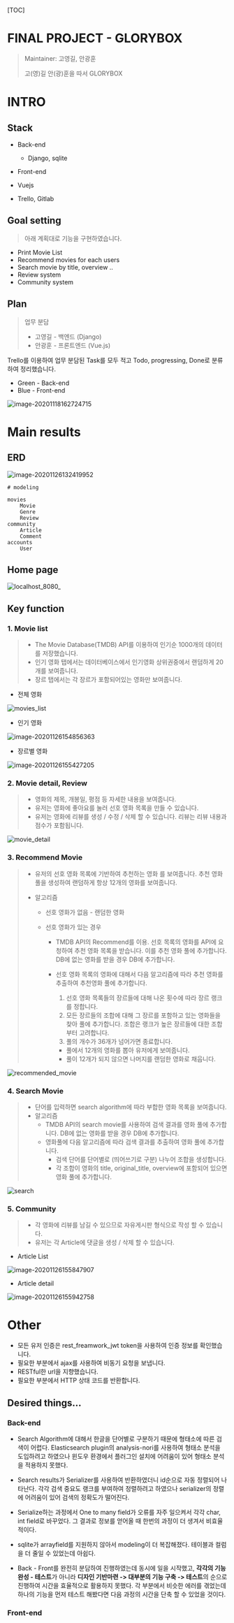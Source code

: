 [TOC]

# FINAL PROJECT - GLORYBOX

> Maintainer: 고영길, 안광훈
>
> 고(영)길 안(광)훈을 따서 GLORYBOX



# INTRO

## Stack

- Back-end

  - Django, sqlite

- Front-end
  
- Vuejs
  
- Trello, Gitlab

  

## Goal setting

> 아래 계획대로 기능을 구현하였습니다.

- Print Movie List
- Recommend movies for each users
- Search movie by title, overview ..
- Review system
- Community system





## Plan

> 업무 분담
>
> - 고영길 - 백엔드 (Django)
> - 안광훈 - 프론트엔드 (Vue.js)



Trello를 이용하여 업무 분담된 Task를 모두 적고 Todo, progressing, Done로 분류하여 정리했습니다. 

- Green - Back-end
- Blue - Front-end

![image-20201118162724715](README.assets/image-20201118162724715.png)





# Main results



## ERD

![image-20201126132419952](README.assets/erd.png)



```
# modeling

movies
	Movie
	Genre
	Review
community
	Article
	Comment
accounts
	User
```



## Home page

![localhost_8080_](README.assets/home.png)





## Key function

### 1. Movie list

> - The Movie Database(TMDB) API를 이용하여 인기순 1000개의 데이터를 저장했습니다.
>- 인기 영화 탭에서는 데이터베이스에서 인기영화 상위권중에서 랜덤하게 20개를 보여줍니다.
> - 장르 탭에서는 각 장르가 포함되어있는 영화만 보여줍니다.

- 전체 영화

![movies_list](README.assets/movies_list.png)



- 인기 영화

![image-20201126154856363](README.assets/popular_movies.png)



- 장르별 영화

![image-20201126155427205](README.assets/genres_movies.png)





### 2. Movie detail, Review

> - 영화의 제목, 개봉일, 평점 등 자세한 내용을 보여줍니다.
> - 유저는 영화에 좋아요를 눌러 선호 영화 목록을 만들 수 있습니다.
> - 유저는 영화에 리뷰를 생성  / 수정 / 삭제 할 수 있습니다. 리뷰는 리뷰 내용과 점수가 포함됩니다.

![movie_detail](README.assets/movie_detail.png)





### 3. Recommend Movie

> - 유저의 선호 영화 목록에 기반하여 추천하는 영화 를 보여줍니다. 추천 영화 풀을 생성하여 랜덤하게 항상 12개의 영화를 보여줍니다.
>
> - 알고리즘
>
>   - 선호 영화가 없음 - 랜덤한 영화
>
>   - 선호 영화가 있는 경우
>
>     - TMDB API의 Recommend를 이용. 선호 목록의 영화를 API에 요청하여 추천 영화 목록을 받습니다. 이를 추천 영화 풀에 추가합니다. DB에 없는 영화를 받을 경우 DB에 추가합니다.
>
>     - 선호 영화 목록의 영화에 대해서 다음 알고리즘에 따라 추천 영화를 추출하여 추천영화 풀에 추가합니다.
>
>       1. 선호 영화 목록들의 장르들에 대해 나온 횟수에 따라 장르 랭크를 정합니다.
>       2. 모든 장르들의 조합에 대해 그 장르를 포함하고 있는 영화들을 찾아 풀에 추가합니다. 조합은 랭크가 높은 장르들에 대한 조합부터 고려합니다.
>       3. 풀의 개수가 36개가 넘어가면 종료합니다.
>
>       * 풀에서 12개의 영화를 뽑아 유저에게 보여줍니다.
>
>       - 풀이 12개가 되지 않으면 나머지를 랜덤한 영화로 채웁니다.

![recommended_movie](README.assets/recommended_movies.png)





### 4. Search Movie

> - 단어를 입력하면 search algorithm에 따라 부합한 영화 목록을 보여줍니다.
> - 알고리즘
>   - TMDB API의 search movie를 사용하여 검색 결과를 영화 풀에 추가합니다. DB에 없는 영화를 받을 경우 DB에 추가합니다.
>   - 영화풀에 다음 알고리즘에 따라 검색 결과를 추출하여 영화 풀에 추가합니다.
>     - 검색 단어를 단어별로 (띄어쓰기로 구분) 나누어 조합을 생성합니다.
>     - 각 조합이 영화의 title, original_title, overview에 포함되어 있으면 영화 풀에 추가합니다.

![search](README.assets/search.png)





### 5. Community

> - 각 영화에 리뷰를 남길 수 있으므로 자유게시판 형식으로 작성 할 수 있습니다.
> - 유저는 각 Article에 댓글을 생성 / 삭제 할 수 있습니다.

- Article List

![image-20201126155847907](README.assets/article_list.png)



- Article detail

![image-20201126155942758](README.assets/article_detail.png)





# Other

- 모든 유저 인증은 rest_freamwork_jwt token을 사용하여 인증 정보를 확인했습니다.
- 필요한 부분에서 ajax를 사용하여 비동기 요청을 보냅니다.
- RESTful한 url을 지향했습니다.
- 필요한 부분에서 HTTP 상태 코드를 반환합니다.



## Desired things...

### Back-end

- Search Algorithm에 대해서 한글을 단어별로 구분하기 때문에 형태소에 따른 검색이 어렵다. Elasticsearch plugin의 analysis-nori를 사용하여 형태소 분석을 도입하려고 하였으나 윈도우 환경에서 플러그인 설치에 어려움이 있어 형태소 분석을 적용하지 못했다.
- Search results가 Serializer를 사용하여 반환하였더니 id순으로 자동 정렬되어 나타난다. 각각 검색 중요도 랭크를 부여하여 정렬하려고 하였으나 serializer의 정렬에 어려움이 있어 검색의 정확도가 떨어진다.
- Serialize하는 과정에서 One to many field가 오류를 자주 일으켜서 각각 char, int field로 바꾸었다. 그 결과로 정보를 얻어올 때 한번의 과정이 더 생겨서 비효율적이다.
- sqlite가 arrayfield를 지원하지 않아서 modeling이 더 복잡해졌다. 테이블과 컬럼을 더 줄일 수 있었는데 아쉽다.

- Back - Front를 완전히 분담하여 진행하였는데 동시에 일을 시작했고, **각각의 기능 완성 - 테스트**가 아니라 **디자인 기반마련 -> 대부분의 기능 구축 -> 테스트**의 순으로 진행하여 시간을 효율적으로 활용하지 못했다. 각 부분에서 비슷한 에러를 겪었는데 하나의 기능을 먼저 테스트 해봤다면 다음 과정의 시간을 단축 할 수 있었을 것이다.

### Front-end

